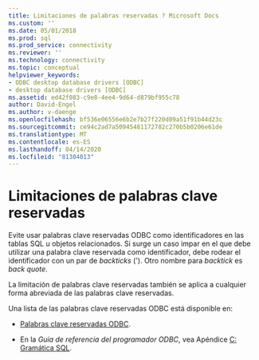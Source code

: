 ```yaml
---
title: Limitaciones de palabras reservadas ? Microsoft Docs
ms.custom: ''
ms.date: 05/01/2018
ms.prod: sql
ms.prod_service: connectivity
ms.reviewer: ''
ms.technology: connectivity
ms.topic: conceptual
helpviewer_keywords:
- ODBC desktop database drivers [ODBC]
- desktop database drivers [ODBC]
ms.assetid: ed42f083-c9e8-4ee4-9d64-d879bf955c78
author: David-Engel
ms.author: v-daenge
ms.openlocfilehash: bf536e06556e6b2e7b27f220d09a51f91b44d23c
ms.sourcegitcommit: ce94c2ad7a50945481172782c270b5b0206e61de
ms.translationtype: MT
ms.contentlocale: es-ES
ms.lasthandoff: 04/14/2020
ms.locfileid: "81304013"
---
```

# <a name="reserved-keyword-limitations"></a>Limitaciones de palabras clave reservadas

Evite usar palabras clave reservadas ODBC como identificadores en las tablas SQL u objetos relacionados. Si surge un caso impar en el que debe utilizar una palabra clave reservada como identificador, debe rodear el identificador con un par de *backticks* ('). Otro nombre para *backtick* es *back quote*.

La limitación de palabras clave reservadas también se aplica a cualquier forma abreviada de las palabras clave reservadas.

Una lista de las palabras clave reservadas ODBC está disponible en:

- [Palabras clave reservadas ODBC](https://docs.microsoft.com/sql/odbc/reference/appendixes/reserved-keywords).

- En la *Guía de referencia del programador ODBC*, vea Apéndice [C: Gramática SQL](https://docs.microsoft.com/sql/odbc/reference/appendixes/appendix-c-sql-grammar).

